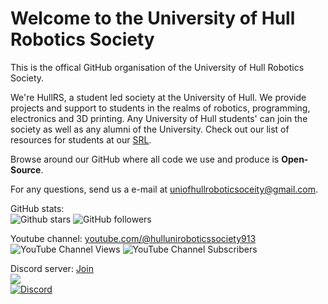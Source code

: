 # Welcome to the University of Hull Robotics Society
This is the offical GitHub organisation of the University of Hull Robotics Society.

We're HullRS, a student led society at the University of Hull. 
We provide projects and support to students in the realms of robotics, programming, electronics and 3D printing.
Any University of Hull students' can join the society as well as any alumni of the University.
Check out our list of resources for students at our [SRL](https://github.com/Hull-Robotics-Society/StudentResources).

Browse around our GitHub where all code we use and produce is **Open-Source**.

For any questions, send us a e-mail at uniofhullroboticsoceity@gmail.com.

GitHub stats:<br>
![Github stars](https://img.shields.io/github/stars/Hull-Robotics-Society?style=social) ![GitHub followers](https://img.shields.io/github/followers/Hull-Robotics-Society?style=social)

Youtube channel: [youtube.com/@hulluniroboticssociety913](https://www.youtube.com/@hulluniroboticssociety913)<br>![YouTube Channel Views](https://img.shields.io/youtube/channel/views/UCWMcztkN_I4TlTvE8nSC0Tw) ![YouTube Channel Subscribers](https://img.shields.io/youtube/channel/subscribers/UCWMcztkN_I4TlTvE8nSC0Tw)


Discord server: [Join](https://discord.gg/DaNcZb7zvd)<br>
[![](https://dcbadge.vercel.app/api/server/DaNcZb7zvd)](https://discord.gg/DaNcZb7zvd)<br>
[![Discord](https://img.shields.io/discord/744914400065880114)](https://discord.gg/DaNcZb7zvd)
